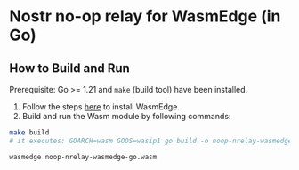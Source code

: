 # Nostr no-op relay for WasmEdge (in Go)

## How to Build and Run
Prerequisite: Go >= 1.21 and `make` (build tool) have been installed.

1. Follow the steps [here](https://wasmedge.org/docs/start/install) to install WasmEdge.
2. Build and run the Wasm module by following commands: 

```bash
make build
# it executes: GOARCH=wasm GOOS=wasip1 go build -o noop-nrelay-wasmedge-go.wasm main.go

wasmedge noop-nrelay-wasmedge-go.wasm
```
